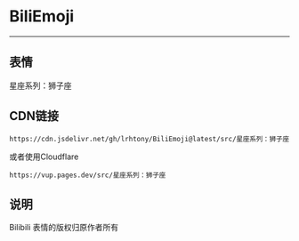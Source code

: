# BiliEmoji
---
## 表情
星座系列：狮子座
## CDN链接
```
https://cdn.jsdelivr.net/gh/lrhtony/BiliEmoji@latest/src/星座系列：狮子座
```
或者使用Cloudflare
```
https://vup.pages.dev/src/星座系列：狮子座
```
## 说明
Bilibili 表情的版权归原作者所有
